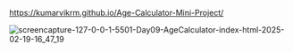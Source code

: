 https://kumarvikrm.github.io/Age-Calculator-Mini-Project/

![screencapture-127-0-0-1-5501-Day09-AgeCalculator-index-html-2025-02-19-16_47_19](https://github.com/user-attachments/assets/d6b20176-26e4-4b29-a1a3-1d6c98ddc29e)
